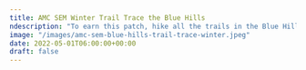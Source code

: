 ```yaml
---
title: AMC SEM Winter Trail Trace the Blue Hills 
ndescription: "To earn this patch, hike all the trails in the Blue Hills in the winter."
image: "/images/amc-sem-blue-hills-trail-trace-winter.jpeg"
date: 2022-05-01T06:00:00+00:00
draft: false
---
```

